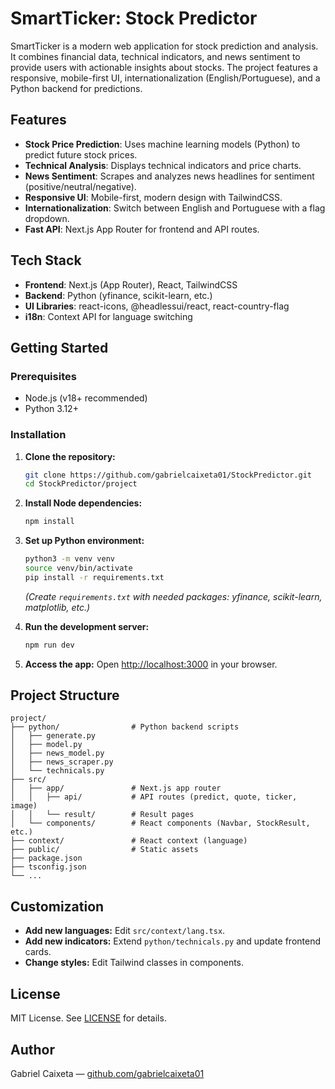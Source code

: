 # SmartTicker: Stock Predictor

SmartTicker is a modern web application for stock prediction and analysis. It combines financial data, technical indicators, and news sentiment to provide users with actionable insights about stocks. The project features a responsive, mobile-first UI, internationalization (English/Portuguese), and a Python backend for predictions.

## Features

- **Stock Price Prediction**: Uses machine learning models (Python) to predict future stock prices.
- **Technical Analysis**: Displays technical indicators and price charts.
- **News Sentiment**: Scrapes and analyzes news headlines for sentiment (positive/neutral/negative).
- **Responsive UI**: Mobile-first, modern design with TailwindCSS.
- **Internationalization**: Switch between English and Portuguese with a flag dropdown.
- **Fast API**: Next.js App Router for frontend and API routes.

## Tech Stack

- **Frontend**: Next.js (App Router), React, TailwindCSS
- **Backend**: Python (yfinance, scikit-learn, etc.)
- **UI Libraries**: react-icons, @headlessui/react, react-country-flag
- **i18n**: Context API for language switching

## Getting Started

### Prerequisites

- Node.js (v18+ recommended)
- Python 3.12+

### Installation

1. **Clone the repository:**
   ```bash
   git clone https://github.com/gabrielcaixeta01/StockPredictor.git
   cd StockPredictor/project
   ```
2. **Install Node dependencies:**
   ```bash
   npm install
   ```
3. **Set up Python environment:**

   ```bash
   python3 -m venv venv
   source venv/bin/activate
   pip install -r requirements.txt
   ```

   _(Create `requirements.txt` with needed packages: yfinance, scikit-learn, matplotlib, etc.)_

4. **Run the development server:**

   ```bash
   npm run dev
   ```

5. **Access the app:**
   Open [http://localhost:3000](http://localhost:3000) in your browser.

## Project Structure

```
project/
├── python/                # Python backend scripts
│   ├── generate.py
│   ├── model.py
│   ├── news_model.py
│   ├── news_scraper.py
│   └── technicals.py
├── src/
│   ├── app/               # Next.js app router
│   │   ├── api/           # API routes (predict, quote, ticker, image)
│   │   └── result/        # Result pages
│   └── components/        # React components (Navbar, StockResult, etc.)
├── context/               # React context (language)
├── public/                # Static assets
├── package.json
├── tsconfig.json
└── ...
```

## Customization

- **Add new languages:** Edit `src/context/lang.tsx`.
- **Add new indicators:** Extend `python/technicals.py` and update frontend cards.
- **Change styles:** Edit Tailwind classes in components.

## License

MIT License. See [LICENSE](LICENSE) for details.

## Author

Gabriel Caixeta — [github.com/gabrielcaixeta01](https://github.com/gabrielcaixeta01)
